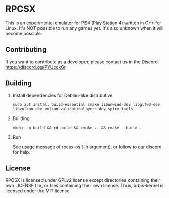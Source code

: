 RPCSX
=====
This is an experimental emulator for PS4 (Play Station 4) written in C++ for Linux.
It's NOT possible to run any games yet. It's also unknown when it will become possible.

## Contributing

If you want to contribute as a developer, please contact us in the Discord. https://discord.gg/PYUcckGr

## Building

1. Install dependencies for Debian-like distributive
   
   `sudo apt install build-essential cmake libunwind-dev libglfw3-dev libvulkan-dev vulkan-validationlayers-dev spirv-tools`
2. Building
   
   `mkdir -p build && cd build && cmake .. && cmake --build .`

4. Run
   
   See usage message of rpcsx-os (-h argument), or follow to our discord for help.

## License

RPCSX is licensed under GPLv2 license except directories containing their own LICENSE file, or files containing their own license.
Thus, orbis-kernel is licensed under the MIT license.
